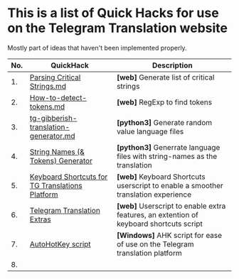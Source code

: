 # This is a list of Quick Hacks for use on the Telegram Translation website
Mostly part of ideas that haven't been implemented properly.

|No.|QuickHack                                |Description
|--|-------------------------------------|---------------------------------------|
|1.|[Parsing Critical Strings.md](https://github.com/rondevous/Telegram-Translation-QuickHacks/blob/main/Parsing%20Critical%20Strings.md)        |**[web]** Generate list of critical strings|
|2.|[How-to-detect-tokens.md](https://github.com/rondevous/Telegram-Translation-QuickHacks/blob/main/How-to-detect-tokens.md)            |**[web]** RegExp to find tokens            |
|3.|[tg-gibberish-translation-generator.md](https://github.com/rondevous/Telegram-Translation-QuickHacks/blob/main/tg-gibberish-translation-generator.md)|**[python3]** Generate random value language files|
|4.|[String Names (& Tokens) Generator](https://github.com/rondevous/stringnames)|**[python3]** Generrate language files with string-names as the translation|
|5.|[Keyboard Shortcuts for TG Translations Platform](https://github.com/jurf/telegram-translation-shortcuts)|**[web]** Keyboard Shortcuts userscript to enable a smoother translation experience|
|6.|[Telegram Translation Extras](https://github.com/rondevous/telegram-translation-extras)|**[web]** Userscript to enable extra features, an extention of keyboard shortcuts script|
|7.|[AutoHotKey script](https://github.com/SvenErikLarsen/AHK-Telegram-Translation)|**[Windows]** AHK script for ease of use on the Telegram translation platform |
|8.|

